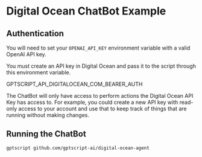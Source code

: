 # Digital Ocean ChatBot Example

## Authentication

You will need to set your `OPENAI_API_KEY` environment variable with a valid OpenAI API key.

You must create an API key in Digital Ocean and pass it to the script through this environment variable.

GPTSCRIPT_API_DIGITALOCEAN_COM_BEARER_AUTH

The ChatBot will only have access to perform actions the Digital Ocean API Key has access to. For example, you could create a new API key with read-only access to your account and use that to keep track of things that are running without making changes.

## Running the ChatBot

```bash
gptscript github.com/gptscript-ai/digital-ocean-agent
```
